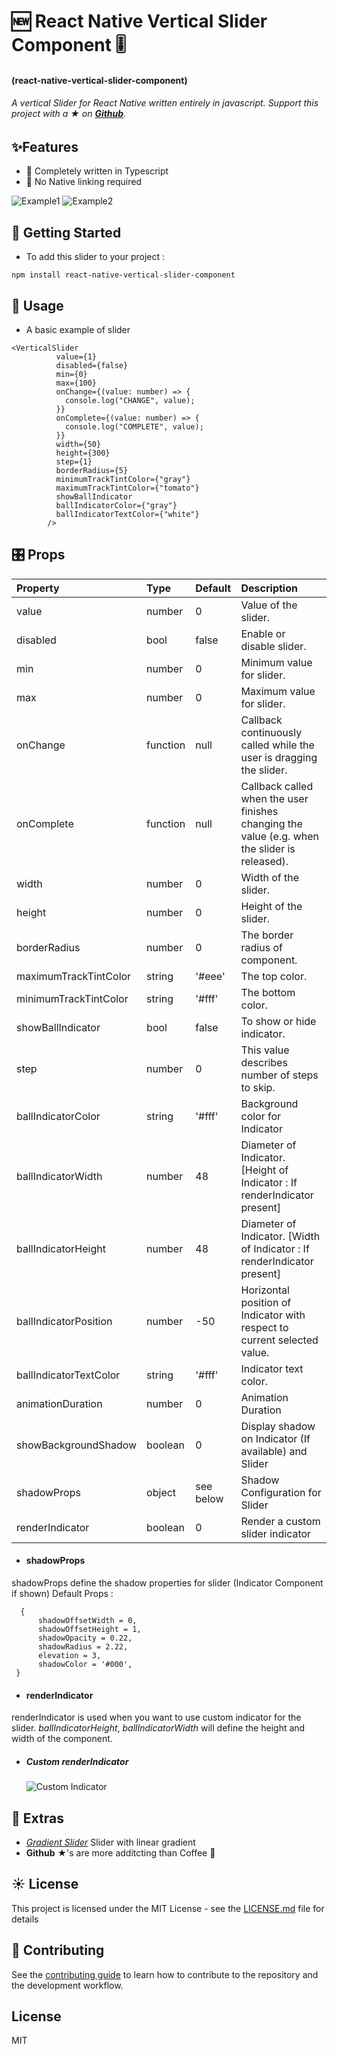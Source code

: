 # 🆕 React Native Vertical Slider Component 🎚

#### **(react-native-vertical-slider-component)**

###### A vertical Slider for React Native written entirely in javascript. Support this project with a ★ on [**Github**](https://github.com/MayanthaJ/react-native-vertical-slider-component.git).

## ✨Features

- 📝 Completely written in Typescript
- 🔗 No Native linking required

![Example1](https://user-images.githubusercontent.com/12546974/82729464-63a73d00-9d15-11ea-99dc-e432e61d8398.gif) ![Example2](https://user-images.githubusercontent.com/12546974/82730380-b0dadd00-9d1c-11ea-889d-03249c6b5f76.gif)

## 🏁 Getting Started

- To add this slider to your project :

```
npm install react-native-vertical-slider-component
```

## 🎨 Usage

- A basic example of slider

```
<VerticalSlider
          value={1}
          disabled={false}
          min={0}
          max={100}
          onChange={(value: number) => {
            console.log("CHANGE", value);
          }}
          onComplete={(value: number) => {
            console.log("COMPLETE", value);
          }}
          width={50}
          height={300}
          step={1}
          borderRadius={5}
          minimumTrackTintColor={"gray"}
          maximumTrackTintColor={"tomato"}
          showBallIndicator
          ballIndicatorColor={"gray"}
          ballIndicatorTextColor={"white"}
        />
```

## 🎛 Props

| Property               | Type     | Default   | Description                                                                                   |
| :--------------------- | :------- | :-------- | :-------------------------------------------------------------------------------------------- |
| value                  | number   | 0         | Value of the slider.                                                                          |
| disabled               | bool     | false     | Enable or disable slider.                                                                     |
| min                    | number   | 0         | Minimum value for slider.                                                                     |
| max                    | number   | 0         | Maximum value for slider.                                                                     |
| onChange               | function | null      | Callback continuously called while the user is dragging the slider.                           |
| onComplete             | function | null      | Callback called when the user finishes changing the value (e.g. when the slider is released). |
| width                  | number   | 0         | Width of the slider.                                                                          |
| height                 | number   | 0         | Height of the slider.                                                                         |
| borderRadius           | number   | 0         | The border radius of component.                                                               |
| maximumTrackTintColor  | string   | '#eee'    | The top color.                                                                                |
| minimumTrackTintColor  | string   | '#fff'    | The bottom color.                                                                             |
| showBallIndicator      | bool     | false     | To show or hide indicator.                                                                    |
| step                   | number   | 0         | This value describes number of steps to skip.                                                 |
| ballIndicatorColor     | string   | '#fff'    | Background color for Indicator                                                                |
| ballIndicatorWidth     | number   | 48        | Diameter of Indicator. [Height of Indicator : If renderIndicator present]                     |
| ballIndicatorHeight    | number   | 48        | Diameter of Indicator. [Width of Indicator : If renderIndicator present]                      |
| ballIndicatorPosition  | number   | -50       | Horizontal position of Indicator with respect to current selected value.                      |
| ballIndicatorTextColor | string   | '#fff'    | Indicator text color.                                                                         |
| animationDuration      | number   | 0         | Animation Duration                                                                            |
| showBackgroundShadow   | boolean  | 0         | Display shadow on Indicator (If available) and Slider                                         |
| shadowProps            | object   | see below | Shadow Configuration for Slider                                                               |
| renderIndicator        | boolean  | 0         | Render a custom slider indicator                                                              |

- #### shadowProps

shadowProps define the shadow properties for slider (Indicator Component if shown)
Default Props :

```
  {
      shadowOffsetWidth = 0,
      shadowOffsetHeight = 1,
      shadowOpacity = 0.22,
      shadowRadius = 2.22,
      elevation = 3,
      shadowColor = '#000',
 }
```

- #### renderIndicator

renderIndicator is used when you want to use custom indicator for the slider. _ballIndicatorHeight_, _ballIndicatorWidth_ will define the height and width of the component.

- ##### Custom renderIndicator

  ![Custom Indicator](https://user-images.githubusercontent.com/12546974/82730062-89831080-9d1a-11ea-8f41-b37d02b79a69.gif)

## 📌 Extras

- _[Gradient Slider](https://github.com/sacmii/rn-vertical-slider-gradient)_ Slider with linear gradient
- **Github** ★'s are more additcting than Coffee 🤩

## ☀️ License

This project is licensed under the MIT License - see the [LICENSE.md](LICENSE.md) file for details

## 🚧 Contributing

See the [contributing guide](CONTRIBUTING.md) to learn how to contribute to the repository and the development workflow.

## License

MIT
